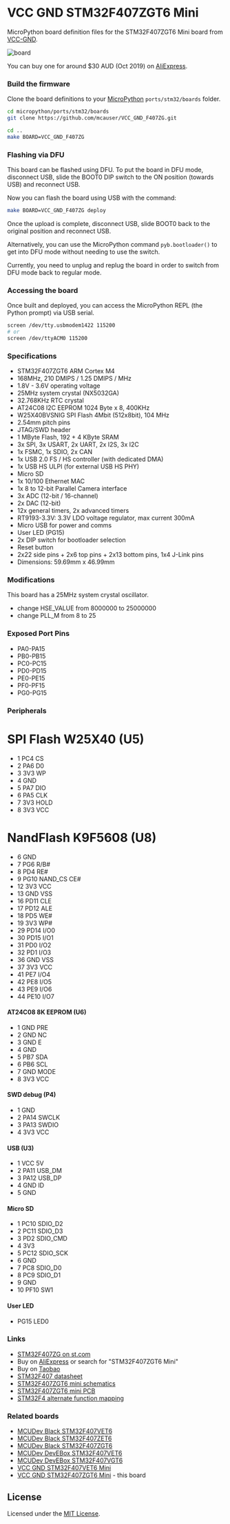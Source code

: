 # VCC GND STM32F407ZGT6 Mini

MicroPython board definition files for the STM32F407ZGT6 Mini board from [VCC-GND](http://vcc-gnd.taobao.com).

![board](docs/STM32F407ZGT6.jpg)

You can buy one for around $30 AUD (Oct 2019) on [AliExpress].

### Build the firmware

Clone the board definitions to your [MicroPython](https://github.com/micropython/micropython) `ports/stm32/boards` folder.

```bash
cd micropython/ports/stm32/boards
git clone https://github.com/mcauser/VCC_GND_F407ZG.git

cd ..
make BOARD=VCC_GND_F407ZG
```

### Flashing via DFU

This board can be flashed using DFU. To put the board in DFU mode, disconnect
USB, slide the BOOT0 DIP switch to the ON position (towards USB) and reconnect USB.

Now you can flash the board using USB with the command:

```bash
make BOARD=VCC_GND_F407ZG deploy
```

Once the upload is complete, disconnect USB, slide BOOT0 back
to the original position and reconnect USB.

Alternatively, you can use the MicroPython command `pyb.bootloader()`
to get into DFU mode without needing to use the switch.

Currently, you need to unplug and replug the board in order to switch from DFU
mode back to regular mode.

### Accessing the board

Once built and deployed, you can access the MicroPython REPL (the Python prompt) via USB serial.

```bash
screen /dev/tty.usbmodem1422 115200
# or
screen /dev/ttyACM0 115200
```

### Specifications

* STM32F407ZGT6 ARM Cortex M4
* 168MHz, 210 DMIPS / 1.25 DMIPS / MHz
* 1.8V - 3.6V operating voltage
* 25MHz system crystal (NX5032GA)
* 32.768KHz RTC crystal
* AT24C08 I2C EEPROM 1024 Byte x 8, 400KHz
* W25X40BVSNIG SPI Flash 4Mbit (512x8bit), 104 MHz
* 2.54mm pitch pins
* JTAG/SWD header
* 1 MByte Flash, 192 + 4 KByte SRAM
* 3x SPI, 3x USART, 2x UART, 2x I2S, 3x I2C
* 1x FSMC, 1x SDIO, 2x CAN
* 1x USB 2.0 FS / HS controller (with dedicated DMA)
* 1x USB HS ULPI (for external USB HS PHY)
* Micro SD
* 1x 10/100 Ethernet MAC
* 1x 8 to 12-bit Parallel Camera interface
* 3x ADC (12-bit / 16-channel)
* 2x DAC (12-bit)
* 12x general timers, 2x advanced timers
* RT9193-3.3V: 3.3V LDO voltage regulator, max current 300mA
* Micro USB for power and comms
* User LED (PG15)
* 2x DIP switch for bootloader selection
* Reset button
* 2x22 side pins + 2x6 top pins + 2x13 bottom pins, 1x4 J-Link pins
* Dimensions: 59.69mm x 46.99mm

### Modifications

This board has a 25MHz system crystal oscillator.

* change HSE_VALUE from 8000000 to 25000000
* change PLL_M from 8 to 25

### Exposed Port Pins

* PA0-PA15
* PB0-PB15
* PC0-PC15
* PD0-PD15
* PE0-PE15
* PF0-PF15
* PG0-PG15

### Peripherals

# SPI Flash W25X40 (U5)

* 1 PC4 CS
* 2 PA6 D0
* 3 3V3 WP
* 4 GND
* 5 PA7 DIO
* 6 PA5 CLK
* 7 3V3 HOLD
* 8 3V3 VCC

# NandFlash K9F5608 (U8)

* 6 GND
* 7 PG6 R/B#
* 8 PD4 RE#
* 9 PG10 NAND_CS CE#
* 12 3V3 VCC
* 13 GND VSS
* 16 PD11 CLE
* 17 PD12 ALE
* 18 PD5 WE#
* 19 3V3 WP#
* 29 PD14 I/O0
* 30 PD15 I/O1
* 31 PD0 I/O2
* 32 PD1 I/O3
* 36 GND VSS
* 37 3V3 VCC
* 41 PE7 I/O4
* 42 PE8 I/O5
* 43 PE9 I/O6
* 44 PE10 I/O7

#### AT24C08 8K EEPROM (U6)

* 1 GND PRE
* 2 GND NC
* 3 GND E
* 4 GND
* 5 PB7 SDA
* 6 PB6 SCL
* 7 GND MODE
* 8 3V3 VCC

#### SWD debug (P4)

* 1 GND
* 2 PA14 SWCLK
* 3 PA13 SWDIO
* 4 3V3 VCC

#### USB (U3)

* 1 VCC 5V
* 2 PA11 USB_DM
* 3 PA12 USB_DP
* 4 GND ID
* 5 GND

#### Micro SD

* 1 PC10 SDIO_D2
* 2 PC11 SDIO_D3
* 3 PD2 SDIO_CMD
* 4 3V3
* 5 PC12 SDIO_SCK
* 6 GND
* 7 PC8 SDIO_D0
* 8 PC9 SDIO_D1
* 9 GND
* 10 PF10 SW1

#### User LED

* PG15 LED0

### Links

* [STM32F407ZG on st.com](https://www.st.com/en/microcontrollers-microprocessors/stm32f407zg.html)
* Buy on [AliExpress] or search for "STM32F407ZGT6 Mini"
* Buy on [Taobao](https://item.taobao.com/item.htm?id=523383164199)
* [STM32F407 datasheet](docs/STM32F407_datasheet.pdf)
* [STM32F407ZGT6 mini schematics](docs/STM32F407ZGT6_schematics.pdf)
* [STM32F407ZGT6 mini PCB](docs/STM32F407ZGT6_mini.pdf)
* [STM32F4 alternate function mapping](docs/STM32F4-AF-mapping.pdf)

### Related boards

* [MCUDev Black STM32F407VET6](https://github.com/mcauser/BLACK_F407VE)
* [MCUDev Black STM32F407ZET6](https://github.com/mcauser/BLACK_F407ZE)
* [MCUDev Black STM32F407ZGT6](https://github.com/mcauser/BLACK_F407ZG)
* [MCUDev DevEBox STM32F407VET6](https://github.com/mcauser/MCUDEV_DEVEBOX_F407VET6)
* [MCUDev DevEBox STM32F407VGT6](https://github.com/mcauser/MCUDEV_DEVEBOX_F407VGT6)
* [VCC GND STM32F407VET6 Mini](https://github.com/mcauser/VCC_GND_F407VE)
* [VCC GND STM32F407ZGT6 Mini](https://github.com/mcauser/VCC_GND_F407ZG) - this board

[AliExpress]: https://www.aliexpress.com/item/32819158767.html

## License

Licensed under the [MIT License](http://opensource.org/licenses/MIT).

